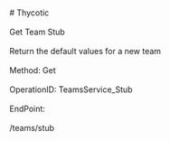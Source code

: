 <br>#     Thycotic</br>
<br>Get Team Stub</br>
<br>Return the default values for a new team</br>
<br>Method: Get</br>
<br>OperationID: TeamsService_Stub</br>
<br>EndPoint:</br>
<br>/teams/stub</br>
